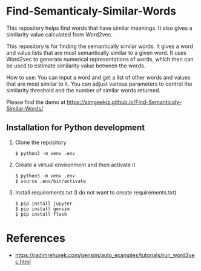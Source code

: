 # Find-Semanticaly-Similar-Words
This repository helps find words that have similar meanings. It also gives a similarity value calculated from Word2vec.

This repository is for finding the semantically similar words. It gives a word and value lists that are most semantically similar to a given word.
It uses Word2vec to generate numerical representations of words, which then can be used to estimate similarity value between the words.

How to use:
You can input a word and get a list of other words and values that are most similar to it.
You can adjust various parameters to control the similarity threshold and the number of similar words returned.

Please find the demo at https://simgeekiz.github.io/Find-Semanticaly-Similar-Words/


## Installation for Python development

1. Clone the repository
    ```shell
    $ python3 -m venv .env
    ```
2. Create a virtual environment and then activate it
    ```shell
    $ python3 -m venv .env
    $ source .env/bin/activate
    ```

3. Install requirements.txt (I do not want to create requirements.txt)
    ```shell
    $ pip install jupyter
    $ pip install gensim
    $ pip install flask
    ```



# References

- https://radimrehurek.com/gensim/auto_examples/tutorials/run_word2vec.html